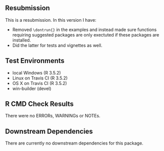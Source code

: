 ## Resubmission

This is a resubmission. In this version I have:

* Removed `\dontrun{}` in the examples and instead made sure functions requiring suggested packages are only exectuted if these packages are installed.
* Did the latter for tests and vignettes as well.

## Test Environments

* local Windows (R 3.5.2)
* Linux on Travis CI (R 3.5.2)
* OS X on Travis CI (R 3.5.2)
* win-builder (devel)

## R CMD Check Results

There were no ERRORs, WARNINGs or NOTEs.

## Downstream Dependencies

There are currently no downstream dependencies for this package.
